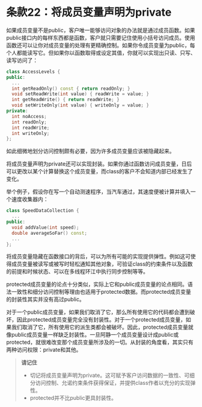 # 条款22：将成员变量声明为private

如果成员变量不是public，客户唯一能够访问对象的办法就是通过成员函数。如果public接口内的每样东西都是函数，客户就只需要记住使用小括号访问成员。使用函数还可以让你对成员变量的处理有更精确控制。如果你令成员变量为public，每个人都能读写它。但如果你以函数取得或设定其值，你就可以实现出只读、只写、读写访问了：

```cpp
class AccessLevels {
public:
  ...
  int getReadOnly() const { return readOnly; }
  void setReadWrite(int value) { readWrite = value; }
  int getReadWrite() { return readWrite; }
  void setWriteOnly(int value) { writeOnly = value; }
private:
  int noAccess;
  int readOnly;
  int readWrite;
  int writeOnly;
};
```

如此细微地划分访问控制颇有必要，因为许多成员变量应该被隐藏起来。

将成员变量声明为private还可以实现封装。如果你通过函数访问成员变量，日后可以更改以某个计算替换这个成员变量，而class的客户不会知道内部已经发生了变化。

举个例子，假设你在写一个自动测速程序，当汽车通过，其速度便被计算并填入一个速度收集器内：

```cpp
class SpeedDataCollection {
  ...
public:
  void addValue(int speed);
  double averageSoFar() const;
  ...
};
```

将成员变量隐藏在函数接口的背后，可以为所有可能的实现提供弹性。例如这可使得成员变量被读写或被写时轻松通知其他对象，可验证class的约束条件以及函数的前提和时候状态、可以在多线程环江中执行同步控制等等。

protected成员变量的论点十分类似，实际上它和public成员变量的论点相同。语法一致性和细分访问控制等理由也适用于protected数据。而protected成员变量的封装性其实并没有高过public。

对于一个public成员变量，如果我们取消了它，那么所有使用它的代码都会遭到破坏，因此protected成员变量完全没有封装性。对于一个protected成员变量，如果我们取消了它，所有使用它的派生类都会被破坏。因此，protected成员变量就像public成员变量一样缺乏封装性。一旦阿静一个成员变量设计成public或protected，就很难改变那个成员变量所涉及的一切。从封装的角度看，其实只有两种访问权限：private和其他。

> **请记住**
>
> - 切记将成员变量声明为private。这可赋予客户访问数据的一致性、可细分访问控制、允诺约束条件获得保证，并提供class作者以充分的实现弹性。
> - protected并不比public更具封装性。